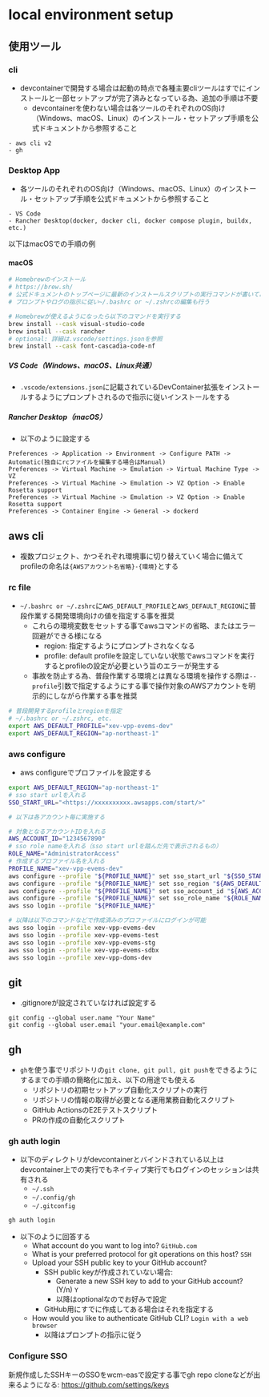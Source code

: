 # local environment setup

## 使用ツール

### cli

- devcontainerで開発する場合は起動の時点で各種主要cliツールはすでにインストールと一部セットアップが完了済みとなっている為、追加の手順は不要
  - devcontainerを使わない場合は各ツールのそれぞれのOS向け（Windows、macOS、Linux）のインストール・セットアップ手順を公式ドキュメントから参照すること

``` text
- aws cli v2
- gh
```

### Desktop App

- 各ツールのそれぞれのOS向け（Windows、macOS、Linux）のインストール・セットアップ手順を公式ドキュメントから参照すること

``` text
- VS Code
- Rancher Desktop(docker, docker cli, docker compose plugin, buildx, etc.)
```

以下はmacOSでの手順の例

#### macOS

``` bash
# Homebrewのインストール
# https://brew.sh/
# 公式ドキュメントのトップページに最新のインストールスクリプトの実行コマンドが書いてあるのでそれをterminalで実行する
# プロンプトやログの指示に従い~/.bashrc or ~/.zshrcの編集も行う

# Homebrewが使えるようになったら以下のコマンドを実行する
brew install --cask visual-studio-code
brew install --cask rancher
# optional: 詳細は.vscode/settings.jsonを参照
brew install --cask font-cascadia-code-nf
```

##### VS Code（Windows、macOS、Linux共通）

- `.vscode/extensions.json`に記載されているDevContainer拡張をインストールするようにプロンプトされるので指示に従いインストールをする

##### Rancher Desktop（macOS）

- 以下のように設定する

``` text
Preferences -> Application -> Environment -> Configure PATH -> Automatic(独自にrcファイルを編集する場合はManual)
Preferences -> Virtual Machine -> Emulation -> Virtual Machine Type -> VZ
Preferences -> Virtual Machine -> Emulation -> VZ Option -> Enable Rosetta support
Preferences -> Virtual Machine -> Emulation -> VZ Option -> Enable Rosetta support
Preferences -> Container Engine -> General -> dockerd
```

## aws cli

- 複数プロジェクト、かつそれぞれ環境事に切り替えていく場合に備えてprofileの命名は`{AWSアカウント名省略}-{環境}`とする

### rc file

- `~/.bashrc or ~/.zshrc`に`AWS_DEFAULT_PROFILE`と`AWS_DEFAULT_REGION`に普段作業する開発環境向けの値を指定する事を推奨
  - これらの環境変数をセットする事でawsコマンドの省略、またはエラー回避ができる様になる
    - region: 指定するようにプロンプトされなくなる
    - profile: default profileを設定していない状態でawsコマンドを実行するとprofileの設定が必要という旨のエラーが発生する
  - 事故を防止する為、普段作業する環境とは異なる環境を操作する際は`--profile`引数で指定するようにする事で操作対象のAWSアカウントを明示的にしながら作業する事を推奨

``` bash
# 普段開発するprofileとregionを指定
# ~/.bashrc or ~/.zshrc, etc.
export AWS_DEFAULT_PROFILE="xev-vpp-evems-dev"
export AWS_DEFAULT_REGION="ap-northeast-1"
```

### aws configure

- aws configureでプロファイルを設定する

``` bash
export AWS_DEFAULT_REGION="ap-northeast-1"
# sso start urlを入れる
SSO_START_URL="<https://xxxxxxxxxx.awsapps.com/start/>"

# 以下は各アカウント毎に実施する

# 対象となるアカウントIDを入れる
AWS_ACCOUNT_ID="1234567890"
# sso role nameを入れる（sso start urlを踏んだ先で表示されるもの）
ROLE_NAME="AdministratorAccess"
# 作成するプロファイル名を入れる
PROFILE_NAME="xev-vpp-evems-dev"
aws configure --profile "${PROFILE_NAME}" set sso_start_url "${SSO_START_URL}"
aws configure --profile "${PROFILE_NAME}" set sso_region "${AWS_DEFAULT_REGION}"
aws configure --profile "${PROFILE_NAME}" set sso_account_id "${AWS_ACCOUNT_ID}"
aws configure --profile "${PROFILE_NAME}" set sso_role_name "${ROLE_NAME}"
aws sso login --profile "${PROFILE_NAME}"

# 以降は以下のコマンドなどで作成済みのプロファイルにログインが可能
aws sso login --profile xev-vpp-evems-dev
aws sso login --profile xev-vpp-evems-test
aws sso login --profile xev-vpp-evems-stg
aws sso login --profile xev-vpp-evems-sdbx
aws sso login --profile xev-vpp-doms-dev
```

## git

- .gitignoreが設定されていなければ設定する

```
git config --global user.name "Your Name"
git config --global user.email "your.email@example.com"
```

## gh

- `gh`を使う事でリポジトリの`git clone, git pull, git push`をできるようにするまでの手順の簡略化に加え、以下の用途でも使える
  - リポジトリの初期セットアップ自動化スクリプトの実行
  - リポジトリの情報の取得が必要となる運用業務自動化スクリプト
  - GitHub ActionsのE2Eテストスクリプト
  - PRの作成の自動化スクリプト

### gh auth login

- 以下のディレクトリがdevcontainerとバインドされている以上はdevcontainer上での実行でもネイティブ実行でもログインのセッションは共有される
  - `~/.ssh`
  - `~/.config/gh`
  - `~/.gitconfig`

``` bash
gh auth login
```

- 以下のように回答する
  - What account do you want to log into? `GitHub.com`
  - What is your preferred protocol for git operations on this host? `SSH`
  - Upload your SSH public key to your GitHub account?
    - SSH public keyが作成されていない場合:
      - Generate a new SSH key to add to your GitHub account? (Y/n) `Y`
      - 以降はoptionalなのでお好みで設定
    - GitHub用にすでに作成してある場合はそれを指定する
  - How would you like to authenticate GitHub CLI? `Login with a web browser`
    - 以降はプロンプトの指示に従う

### Configure SSO

新規作成したSSHキーのSSOをwcm-easで設定する事でgh repo cloneなどが出来るようになる: <https://github.com/settings/keys>